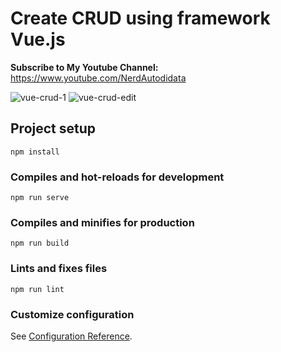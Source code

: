# Create CRUD using framework Vue.js

<b>Subscribe to My Youtube Channel:</b><br>
https://www.youtube.com/NerdAutodidata

![vue-crud-1](https://user-images.githubusercontent.com/35077695/151444410-88a7ce5d-8ce9-4376-96dd-91d017c7f8d3.PNG)
![vue-crud-edit](https://user-images.githubusercontent.com/35077695/151444428-6ecc49c8-b080-49c3-b4a7-c46f6e920931.PNG)

## Project setup
```
npm install
```

### Compiles and hot-reloads for development
```
npm run serve
```

### Compiles and minifies for production
```
npm run build
```

### Lints and fixes files
```
npm run lint
```

### Customize configuration
See [Configuration Reference](https://cli.vuejs.org/config/).
